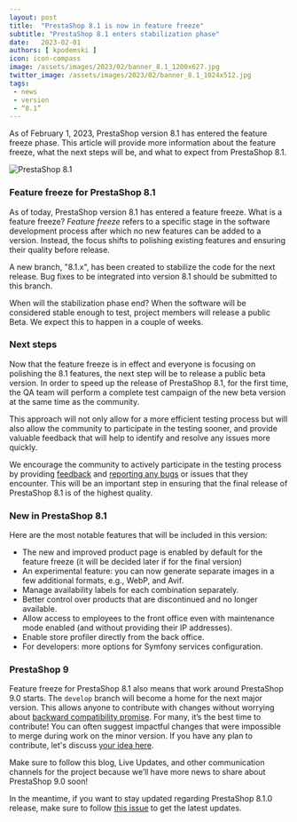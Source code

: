 ```yaml
---
layout: post
title:  "PrestaShop 8.1 is now in feature freeze"
subtitle: "PrestaShop 8.1 enters stabilization phase"
date:   2023-02-01
authors: [ kpodemski ]
icon: icon-compass
image: /assets/images/2023/02/banner_8.1_1200x627.jpg
twitter_image: /assets/images/2023/02/banner_8.1_1024x512.jpg
tags:
 - news
 - version
 - “8.1”
---
```



As of February 1, 2023, PrestaShop version 8.1 has entered the feature freeze phase. This article will provide more information about the feature freeze, what the next steps will be, and what to expect from PrestaShop 8.1.

![PrestaShop 8.1](/assets/images/2023/02/banner_8.1_1534x424.png)

### Feature freeze for PrestaShop 8.1

As of today, PrestaShop version 8.1 has entered a feature freeze. What is a feature freeze? _Feature freeze_ refers to a specific stage in the software development process after which no new features can be added to a version. Instead, the focus shifts to polishing existing features and ensuring their quality before release.

A new branch, "8.1.x", has been created to stabilize the code for the next release. Bug fixes to be integrated into version 8.1 should be submitted to this branch. 

When will the stabilization phase end? When the software will be considered stable enough to test, project members will release a public Beta. We expect this to happen in a couple of weeks.

### Next steps

Now that the feature freeze is in effect and everyone is focusing on polishing the 8.1 features, the next step will be to release a public beta version. In order to speed up the release of PrestaShop 8.1, for the first time, the QA team will perform a complete test campaign of the new beta version at the same time as the community.

This approach will not only allow for a more efficient testing process but will also allow the community to participate in the testing sooner, and provide valuable feedback that will help to identify and resolve any issues more quickly.

We encourage the community to actively participate in the testing process by providing [feedback](https://github.com/PrestaShop/PrestaShop/discussions) and [reporting any bugs](https://github.com/PrestaShop/PrestaShop/issues/new?assignees=&labels=Bug%2CNew&template=1_bug_report.yml) or issues that they encounter. This will be an important step in ensuring that the final release of PrestaShop 8.1 is of the highest quality.

### New in PrestaShop 8.1

Here are the most notable features that will be included in this version:

- The new and improved product page is enabled by default for the feature freeze (it will be decided later if for the final version)
- An experimental feature: you can now generate separate images in a few additional formats, e.g., WebP, and Avif.
- Manage availability labels for each combination separately.
- Better control over products that are discontinued and no longer available.
- Allow access to employees to the front office even with maintenance mode enabled (and without providing their IP addresses).
- Enable store profiler directly from the back office.
- For developers: more options for Symfony services configuration.

### PrestaShop 9

Feature freeze for PrestaShop 8.1 also means that work around PrestaShop 9.0 starts. The `develop` branch will become a home for the next major version. This allows anyone to contribute with changes without worrying about [backward compatibility promise](https://github.com/PrestaShop/ADR/blob/master/0017-backward-compatibility-promise.md). For many, it’s the best time to contribute! You can often suggest impactful changes that were impossible to merge during work on the minor version. If you have any plan to contribute, let's discuss [your idea here](https://github.com/PrestaShop/PrestaShop/discussions/categories/ideas).

Make sure to follow this blog, Live Updates, and other communication channels for the project because we’ll have more news to share about PrestaShop 9.0 soon!

In the meantime, if you want to stay updated regarding PrestaShop 8.1.0 release, make sure to follow [this issue](https://github.com/PrestaShop/PrestaShop/issues/30719) to get the latest updates.

